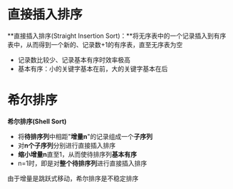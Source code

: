 # 直接插入排序

**直接插入排序\(Straight Insertion Sort\)：**将无序表中的一个记录插入到有序表中，从而得到一个新的、记录数+1的有序表，直至无序表为空

* 记录数比较少、记录基本有序时效率极高
* 基本有序：小的关键字基本在前，大的关键字基本在后

# 希尔排序

**希尔排序\(Shell Sort\)**

* 将**待排序列**中相距"**增量n**"的记录组成一个**子序列**
* 对**n个子序列**分别进行直接插入排序
* **缩小增量n**直至1，从而使待排序列**基本有序**
* n=1时，即是对**整个待排序列**进行直接插入排序

由于增量是跳跃式移动，希尔排序是不稳定排序



